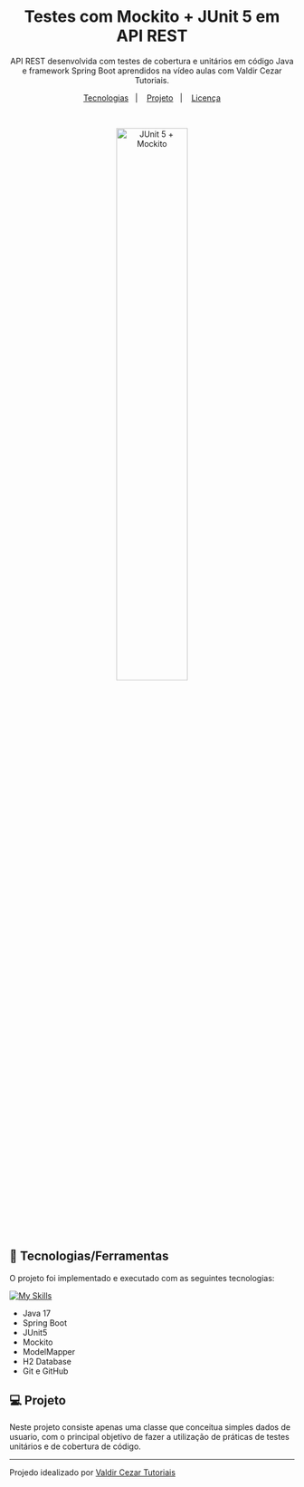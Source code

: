 <h1 align="center">Testes com Mockito + JUnit 5 em API REST</h1>

<p align="center">API REST desenvolvida com testes de cobertura e unitários em código Java e framework Spring Boot aprendidos na vídeo aulas com Valdir Cezar Tutoriais.</p>

<p align="center">
  <a href="#-tecnologias">Tecnologias</a>&nbsp;&nbsp;&nbsp;|&nbsp;&nbsp;&nbsp;
  <a href="#-projeto">Projeto</a>&nbsp;&nbsp;&nbsp;|&nbsp;&nbsp;&nbsp;
  <a href="#-memo-licença">Licença</a>
</p>

<br>

<p align="center">
  <img alt="JUnit 5 + Mockito" src="https://velog.velcdn.com/images/dnjscksdn98/post/5dea0efb-0c6e-4aae-8990-acc4ddc71046/junit_mockito.jpg" width="50%"/>
</p>

## 🧰 Tecnologias/Ferramentas

O projeto foi implementado e executado com as seguintes tecnologias:

[![My Skills](https://skills.thijs.gg/icons?i=java,spring,eclipse,git,github,postman,maven&perline=4)](https://skills.thijs.gg)

+ Java 17 
+ Spring Boot
+ JUnit5
+ Mockito
+ ModelMapper
+ H2 Database
+ Git e GitHub

## :computer: Projeto

Neste projeto consiste apenas uma classe que conceitua simples dados de usuario, com o principal objetivo de fazer a utilização de práticas de testes unitários e de cobertura de código.

---

Projedo idealizado por [Valdir Cezar Tutoriais](https://www.youtube.com/@CodeCastlePrograming)

